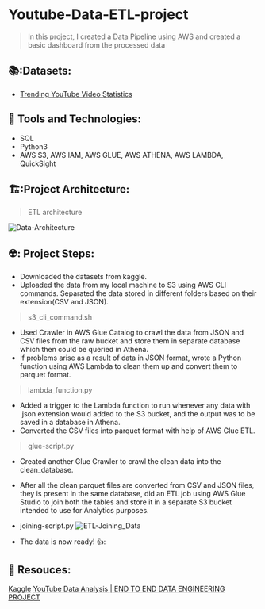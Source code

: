 # Youtube-Data-ETL-project
> In this project, I created a Data Pipeline using AWS and created a basic dashboard from the processed data


## 📚:Datasets:
* [Trending YouTube Video Statistics](https://www.kaggle.com/datasets/datasnaek/youtube-new)

 ## 🔧 Tools and Technologies:
* SQL
* Python3
* AWS S3, AWS IAM, AWS GLUE, AWS ATHENA, AWS LAMBDA, QuickSight

## 🏗️:Project Architecture:
> ETL architecture

![Data-Architecture](https://user-images.githubusercontent.com/83347717/201344688-22dbe224-dce2-460d-b1da-5e20f27a3a65.png)

## ☢️: Project Steps:
* Downloaded the datasets from kaggle.
* Uploaded the data from my local machine to S3 using AWS CLI commands. Separated the data stored in different folders based on their extension(CSV and JSON).
> s3_cli_command.sh
* Used Crawler in AWS Glue Catalog to crawl the data from JSON and CSV files from the raw bucket and store them in separate database which then could be queried in Athena.
* If problems arise as a result of data in JSON format, wrote a Python function using AWS Lambda to clean them up and convert them to parquet format.
> lambda_function.py
* Added a trigger to the Lambda function to run whenever any data with .json extension would added to the S3 bucket, and the output was to be saved in a database in Athena.
* Converted the CSV files into parquet format with help of AWS Glue ETL.
> glue-script.py
* Created another Glue Crawler to crawl the clean data into the clean_database.
* After all the clean parquet files are converted from CSV and JSON files, they is present in the same database, did an ETL job using AWS Glue Studio to join both the tables and store it in a separate S3 bucket intended to use for Analytics purposes.
* joining-script.py
![ETL-Joining_Data](https://user-images.githubusercontent.com/83347717/201347694-fa0b8a3a-4ea5-4baf-b443-43d573beb289.png)

* The data is now ready! 👍:
 ## :jigsaw: Resouces:
[Kaggle](https://www.kaggle.com/)
[YouTube Data Analysis | END TO END DATA ENGINEERING PROJECT](https://www.youtube.com/playlist?list=PLBJe2dFI4sguF2nU6Z3Od7BX8eALZN3mU)
